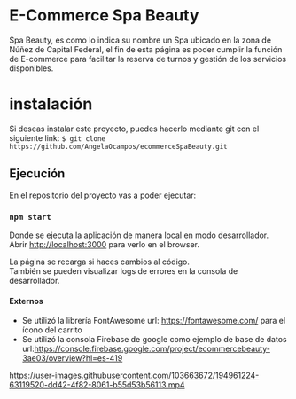 # E-Commerce Spa Beauty 

Spa Beauty, es como lo indica su nombre un Spa ubicado en la zona de Núñez de Capital Federal, el fin de esta página es poder cumplir la función de E-commerce para facilitar la reserva de turnos y gestión de los servicios disponibles.

# instalación

Si deseas instalar este proyecto, puedes hacerlo mediante git con el siguiente link: 
`$ git clone https://github.com/AngelaOcampos/ecommerceSpaBeauty.git`

## Ejecución

En el repositorio del proyecto vas a poder ejecutar:

### `npm start`

Donde se ejecuta la aplicación de manera local en modo desarrollador.\
Abrir [http://localhost:3000](http://localhost:3000) para verlo en el browser.

La página se recarga si haces cambios al código.\
También se pueden visualizar logs de errores en la consola de desarrollador.

#### Externos

- Se utilizó la librería FontAwesome url: https://fontawesome.com/ para el ícono del carrito
- Se utilizó la consola Firebase de google como ejemplo de base de datos url:https://console.firebase.google.com/project/ecommercebeauty-3ae03/overview?hl=es-419

https://user-images.githubusercontent.com/103663672/194961224-63119520-dd42-4f82-8061-b55d53b56113.mp4

